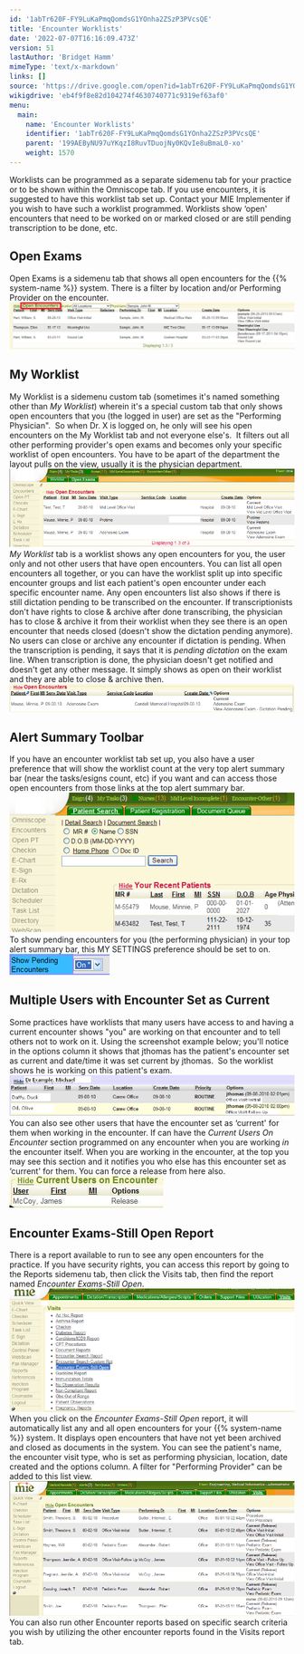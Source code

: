 ```yaml
---
id: '1abTr620F-FY9LuKaPmqQomdsG1YOnha2ZSzP3PVcsQE'
title: 'Encounter Worklists'
date: '2022-07-07T16:16:09.473Z'
version: 51
lastAuthor: 'Bridget Hamm'
mimeType: 'text/x-markdown'
links: []
source: 'https://drive.google.com/open?id=1abTr620F-FY9LuKaPmqQomdsG1YOnha2ZSzP3PVcsQE'
wikigdrive: 'eb4f9f8e82d104274f4630740771c9319ef63af0'
menu:
  main:
    name: 'Encounter Worklists'
    identifier: '1abTr620F-FY9LuKaPmqQomdsG1YOnha2ZSzP3PVcsQE'
    parent: '199AEByNU97uYKqzI8RuvTDuojNy0KQvIe8uBmaL0-xo'
    weight: 1570
---
```

Worklists can be programmed as a separate sidemenu tab for your practice or to be shown within the Omniscope tab. If you use encounters, it is suggested to have this worklist tab set up. Contact your MIE Implementer if you wish to have such a worklist programmed. Worklists show ‘open' encounters that need to be worked on or marked closed or are still pending transcription to be done, etc.

## Open Exams

Open Exams is a sidemenu tab that shows all open encounters for the {{% system-name %}} system. There is a filter by location and/or Performing Provider on the encounter.
![](encounter-worklists.assets/10000201000004A4000000C583B456CDCEB3B0CB.png)

## My Worklist

My Worklist is a sidemenu custom tab (sometimes it's named something other than *My Worklist*) wherein it's a special custom tab that only shows open encounters that you (the logged in user) are set as the "Performing Physician".  So when Dr. X is logged on, he only will see his open encounters on the My Worklist tab and not everyone else's.  It filters out all other performing provider's open exams and becomes only your specific worklist of open encounters. You have to be apart of the department the layout pulls on the view, usually it is the physician department.
![](encounter-worklists.assets/10000000000003D40000010E7750CD0BB7A941BF.png)
*My Worklist* tab is a worklist shows any open encounters for you, the user only and not other users that have open encounters. You can list all open encounters all together, or you can have the worklist split up into specific encounter groups and list each patient's open encounter under each specific encounter name.
Any open encounters list also shows if there is still dictation pending to be transcribed on the encounter. If transcriptionists don't have rights to close & archive after done transcribing, the physician has to close & archive it from their worklist when they see there is an open encounter that needs closed (doesn't show the dictation pending anymore). No users can close or archive any encounter if dictation is pending. When the transcription is pending, it says that it is *pending dictation* on the exam line. When transcription is done, the physician doesn't get notified and doesn't get any other message. It simply shows as open on their worklist and they are able to close & archive then.
![](encounter-worklists.assets/10000000000003750000005807BDDBA923BB8209.png)

## Alert Summary Toolbar

If you have an encounter worklist tab set up, you also have a user preference that will show the worklist count at the very top alert summary bar (near the tasks/esigns count, etc) if you want and can access those open encounters from those links at the top alert summary bar.
![](encounter-worklists.assets/10000000000002550000012505C34306D40FB11D.png)
To show pending encounters for you (the performing physician) in your top alert summary bar, this MY SETTINGS preference should be set to on.
![](encounter-worklists.assets/10000000000000B10000002579FDF401684A1585.png)

## Multiple Users with Encounter Set as Current

Some practices have worklists that many users have access to and having a current encounter shows "you" are working on that encounter and to tell others not to work on it. Using the screenshot example below; you'll notice in the options column it shows that jthomas has the patient's encounter set as current and date/time it was set current by jthomas.  So the worklist shows he is working on this patient's exam.
![](encounter-worklists.assets/100000000000032E000000775271739AD96528B7.png)
You can also see other users that have the encounter set as ‘current' for them when working in the encounter. If can have the *Current Users On Encounter* section programmed on any encounter when you are working *in* the encounter itself. When you are working in the encounter, at the top you may see this section and it notifies you who else has this encounter set as ‘current' for them. You can force a release from here also.
![](encounter-worklists.assets/1000000000000110000000389BFC689C0B3C2811.png)

## Encounter Exams-Still Open Report

There is a report available to run to see any open encounters for the practice. If you have security rights, you can access this report by going to the Reports sidemenu tab, then click the Visits tab, then find the report named *Encounter Exams-Still Open*.
![](encounter-worklists.assets/100000000000037800000180594D40A1238367C5.png)
When you click on the *Encounter Exams-Still Open* report, it will automatically list any and all open encounters for your {{% system-name %}} system. It displays open encounters that have not yet been archived and closed as documents in the system. You can see the patient's name, the encounter visit type, who is set as performing physician, location, date created and the options column. A filter for "Performing Provider" can be added to this list view.
![](encounter-worklists.assets/10000000000003DF000001D4BC35142211913B68.png)
You can also run other Encounter reports based on specific search criteria you wish by utilizing the other encounter reports found in the Visits report tab.
